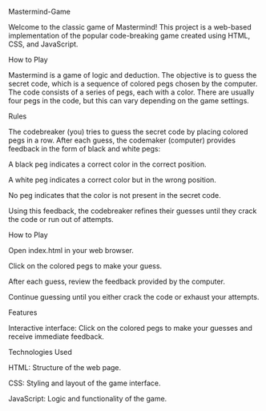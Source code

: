Mastermind-Game

Welcome to the classic game of Mastermind! This project is a web-based implementation of the popular code-breaking game created using HTML, CSS, and JavaScript.

How to Play

Mastermind is a game of logic and deduction. The objective is to guess the secret code, which is a sequence of colored pegs chosen by the computer. The code consists of a series of pegs, each with a color. There are usually four pegs in the code, but this can vary depending on the game settings.

Rules

The codebreaker (you) tries to guess the secret code by placing colored pegs in a row. After each guess, the codemaker (computer) provides feedback in the form of black and white pegs:

A black peg indicates a correct color in the correct position.

A white peg indicates a correct color but in the wrong position.

No peg indicates that the color is not present in the secret code.

Using this feedback, the codebreaker refines their guesses until they crack the code or run out of attempts.

How to Play

Open index.html in your web browser.

Click on the colored pegs to make your guess.

After each guess, review the feedback provided by the computer.

Continue guessing until you either crack the code or exhaust your attempts.

Features

Interactive interface: Click on the colored pegs to make your guesses and receive immediate feedback.

Technologies Used

HTML: Structure of the web page.

CSS: Styling and layout of the game interface.

JavaScript: Logic and functionality of the game.

